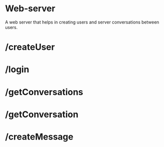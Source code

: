 # Web-server
A web server that helps in creating users and server conversations between users.

# /createUser
# /login
# /getConversations
# /getConversation
# /createMessage
